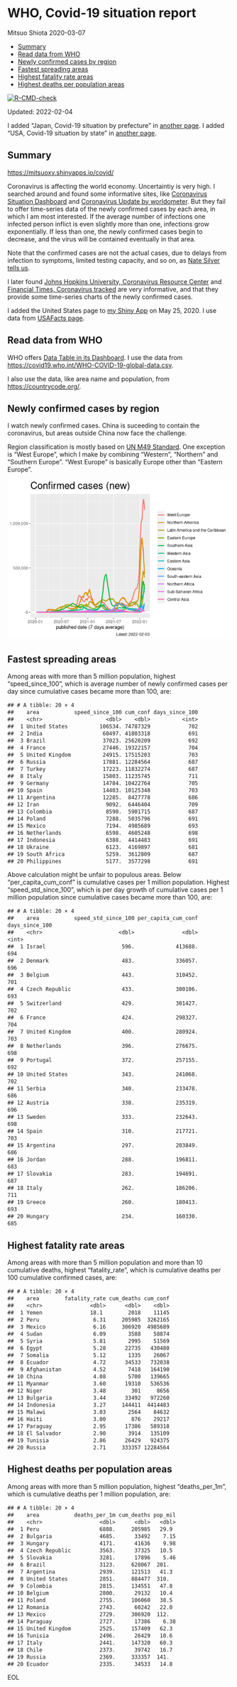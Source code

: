 WHO, Covid-19 situation report
================
Mitsuo Shiota
2020-03-07

-   [Summary](#summary)
-   [Read data from WHO](#read-data-from-who)
-   [Newly confirmed cases by region](#newly-confirmed-cases-by-region)
-   [Fastest spreading areas](#fastest-spreading-areas)
-   [Highest fatality rate areas](#highest-fatality-rate-areas)
-   [Highest deaths per population
    areas](#highest-deaths-per-population-areas)

<!-- badges: start -->

[![R-CMD-check](https://github.com/mitsuoxv/covid/workflows/R-CMD-check/badge.svg)](https://github.com/mitsuoxv/covid/actions)
<!-- badges: end -->

Updated: 2022-02-04

I added “Japan, Covid-19 situation by prefecture” in [another
page](Japan.md). I added “USA, Covid-19 situation by state” in [another
page](USA.md).

## Summary

<https://mitsuoxv.shinyapps.io/covid/>

Coronavirus is affecting the world economy. Uncertaintiy is very high. I
searched around and found some informative sites, like [Coronavirus
Situation
Dashboard](https://who.maps.arcgis.com/apps/opsdashboard/index.html#/c88e37cfc43b4ed3baf977d77e4a0667)
and [Coronavirus Update by
worldometer](https://www.worldometers.info/coronavirus/). But they fail
to offer time-series data of the newly confirmed cases by each area, in
which I am most interested. If the average number of infections one
infected person inflict is even slightly more than one, infections grow
exponentially. If less than one, the newly confirmed cases begin to
decrease, and the virus will be contained eventually in that area.

Note that the confirmed cases are not the actual cases, due to delays
from infection to symptoms, limited testing capacity, and so on, as
[Nate Silver tells
us](https://fivethirtyeight.com/features/coronavirus-case-counts-are-meaningless/).

I later found [Johns Hopkins University, Coronavirus Resource
Center](https://coronavirus.jhu.edu/) and [Financial Times, Coronavirus
tracked](https://www.ft.com/content/a26fbf7e-48f8-11ea-aeb3-955839e06441)
are very informative, and that they provide some time-series charts of
the newly confirmed cases.

I added the United States page to [my Shiny
App](https://mitsuoxv.shinyapps.io/covid/) on May 25, 2020. I use data
from [USAFacts
page](https://usafacts.org/visualizations/coronavirus-covid-19-spread-map/).

## Read data from WHO

WHO offers [Data Table in its Dashboard](https://covid19.who.int/table).
I use the data from
<https://covid19.who.int/WHO-COVID-19-global-data.csv>.

I also use the data, like area name and population, from
<https://countrycode.org/>.

## Newly confirmed cases by region

I watch newly confirmed cases. China is suceeding to contain the
coronavirus, but areas outside China now face the challenge.

Region classification is mostly based on [UN M49
Standard](https://unstats.un.org/unsd/methodology/m49/). One exception
is “West Europe”, which I make by combining “Western”, “Northern” and
“Southern Europe”. “West Europe” is basically Europe other than “Eastern
Europe”.

![](README_files/figure-gfm/chart-1.png)<!-- -->

## Fastest spreading areas

Among areas with more than 5 million population, highest
“speed_since_100”, which is average number of newly confirmed cases per
day since cumulative cases became more than 100, are:

    ## # A tibble: 20 × 4
    ##    area           speed_since_100 cum_conf days_since_100
    ##    <chr>                    <dbl>    <dbl>          <int>
    ##  1 United States          106534. 74787329            702
    ##  2 India                   60497. 41803318            691
    ##  3 Brazil                  37023. 25620209            692
    ##  4 France                  27446. 19322157            704
    ##  5 United Kingdom          24915. 17515203            703
    ##  6 Russia                  17881. 12284564            687
    ##  7 Turkey                  17223. 11832274            687
    ##  8 Italy                   15803. 11235745            711
    ##  9 Germany                 14784. 10422764            705
    ## 10 Spain                   14403. 10125348            703
    ## 11 Argentina               12285.  8427778            686
    ## 12 Iran                     9092.  6446404            709
    ## 13 Colombia                 8590.  5901715            687
    ## 14 Poland                   7288.  5035796            691
    ## 15 Mexico                   7194.  4985689            693
    ## 16 Netherlands              6598.  4605248            698
    ## 17 Indonesia                6388.  4414483            691
    ## 18 Ukraine                  6123.  4169897            681
    ## 19 South Africa             5259.  3612809            687
    ## 20 Philippines              5177.  3577298            691

Above calculation might be unfair to populous areas. Below
“per_capita_cum_conf” is cumulative cases per 1 million population.
Highest “speed_std_since_100”, which is per day growth of cumulative
cases per 1 million population since cumulative cases became more than
100, are:

    ## # A tibble: 20 × 4
    ##    area           speed_std_since_100 per_capita_cum_conf days_since_100
    ##    <chr>                        <dbl>               <dbl>          <int>
    ##  1 Israel                        596.             413688.            694
    ##  2 Denmark                       483.             336057.            696
    ##  3 Belgium                       443.             310452.            701
    ##  4 Czech Republic                433.             300106.            693
    ##  5 Switzerland                   429.             301427.            702
    ##  6 France                        424.             298327.            704
    ##  7 United Kingdom                400.             280924.            703
    ##  8 Netherlands                   396.             276675.            698
    ##  9 Portugal                      372.             257155.            692
    ## 10 United States                 343.             241068.            702
    ## 11 Serbia                        340.             233478.            686
    ## 12 Austria                       338.             235319.            696
    ## 13 Sweden                        333.             232643.            698
    ## 14 Spain                         310.             217721.            703
    ## 15 Argentina                     297.             203849.            686
    ## 16 Jordan                        288.             196811.            683
    ## 17 Slovakia                      283.             194691.            687
    ## 18 Italy                         262.             186206.            711
    ## 19 Greece                        260.             180413.            693
    ## 20 Hungary                       234.             160330.            685

## Highest fatality rate areas

Among areas with more than 5 million population and more than 10
cumulative deaths, highest “fatality_rate”, which is cumulative deaths
per 100 cumulative confirmed cases, are:

    ## # A tibble: 20 × 4
    ##    area        fatality_rate cum_deaths cum_conf
    ##    <chr>               <dbl>      <dbl>    <dbl>
    ##  1 Yemen               18.1        2018    11145
    ##  2 Peru                 6.31     205985  3262165
    ##  3 Mexico               6.16     306920  4985689
    ##  4 Sudan                6.09       3588    58874
    ##  5 Syria                5.81       2995    51569
    ##  6 Egypt                5.28      22735   430480
    ##  7 Somalia              5.12       1335    26067
    ##  8 Ecuador              4.72      34533   732038
    ##  9 Afghanistan          4.52       7418   164190
    ## 10 China                4.08       5700   139665
    ## 11 Myanmar              3.60      19310   536536
    ## 12 Niger                3.48        301     8656
    ## 13 Bulgaria             3.44      33492   972260
    ## 14 Indonesia            3.27     144411  4414483
    ## 15 Malawi               3.03       2564    84632
    ## 16 Haiti                3.00        876    29217
    ## 17 Paraguay             2.95      17386   589318
    ## 18 El Salvador          2.90       3914   135109
    ## 19 Tunisia              2.86      26429   924375
    ## 20 Russia               2.71     333357 12284564

## Highest deaths per population areas

Among areas with more than 5 million population, highest
“deaths_per_1m”, which is cumulative deaths per 1 million population,
are:

    ## # A tibble: 20 × 4
    ##    area           deaths_per_1m cum_deaths pop_mil
    ##    <chr>                  <dbl>      <dbl>   <dbl>
    ##  1 Peru                   6888.     205985   29.9 
    ##  2 Bulgaria               4685.      33492    7.15
    ##  3 Hungary                4171.      41636    9.98
    ##  4 Czech Republic         3563.      37325   10.5 
    ##  5 Slovakia               3281.      17896    5.46
    ##  6 Brazil                 3123.     628067  201.  
    ##  7 Argentina              2939.     121513   41.3 
    ##  8 United States          2851.     884477  310.  
    ##  9 Colombia               2815.     134551   47.8 
    ## 10 Belgium                2800.      29132   10.4 
    ## 11 Poland                 2755.     106060   38.5 
    ## 12 Romania                2743.      60242   22.0 
    ## 13 Mexico                 2729.     306920  112.  
    ## 14 Paraguay               2727.      17386    6.38
    ## 15 United Kingdom         2525.     157409   62.3 
    ## 16 Tunisia                2496.      26429   10.6 
    ## 17 Italy                  2441.     147320   60.3 
    ## 18 Chile                  2373.      39742   16.7 
    ## 19 Russia                 2369.     333357  141.  
    ## 20 Ecuador                2335.      34533   14.8

EOL

